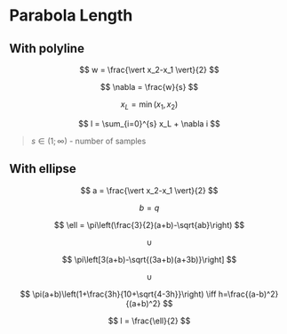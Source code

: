 # Parabola Length

## With polyline

$$
w = \frac{\vert x_2-x_1 \vert}{2}
$$

$$
\nabla = \frac{w}{s}
$$

$$
x_L = \min(x_1,x_2)
$$

$$
l = \sum_{i=0}^{s} x_L + \nabla i
$$

> $s \in (1;\infty)$ - number of samples

## With ellipse

$$
a = \frac{\vert x_2-x_1 \vert}{2}
$$

$$
b = q
$$

$$
\ell = \pi\left(\frac{3}{2}(a+b)-\sqrt{ab}\right)
$$

$$
\cup
$$

$$
\pi\left[3(a+b)-\sqrt{(3a+b)(a+3b)}\right]
$$

$$
\cup
$$

$$
\pi(a+b)\left(1+\frac{3h}{10+\sqrt{4-3h}}\right)
\iff
h=\frac{(a-b)^2}{(a+b)^2}
$$

$$
l = \frac{\ell}{2}
$$

